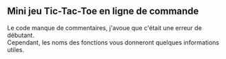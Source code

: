 ## Mini jeu Tic-Tac-Toe en ligne de commande

Le code manque de commentaires, j'avoue que c'était une erreur de débutant.  
Cependant, les noms des fonctions vous donneront quelques informations utiles.
